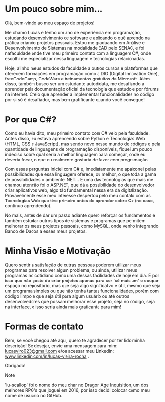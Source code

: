 # Um pouco sobre mim...

Olá, bem-vindo ao meu espaço de projetos!

Me chamo Lucas e tenho um ano de experiência em programação, estudando desenvolvimento de software e aplicando o quê aprendo na prática criando projetos pessoais. Estou me 
graduando em Análise e Desenvolvimento de Sistemas na modalidade EAD pelo SENAC, e foi nafaculdade onde tive meu primeiro contato com a linguagem C#, onde escolhi me 
especializar nessa linguagem e tecnologias relacionadas.

Hoje, alinho meus estudos da faculdade a outros cursos e plataformas que oferecem formações em programação como a DIO (Digital Innovation One), freeCodeCamp, CodeWars e 
treinamentos gratuitos da Microsoft. Além disso, também busco ser um estudante autodidata, me desafiando a aprender pela documentação oficial da tecnologia que estudo e por 
fórums na internet. Creio que aprender a implementar funcionalidades no código por si só é desafiador, mas bem gratificante quando você consegue!

# Por que C#?

Como eu havia dito, meu primeiro contato com C# veio pela faculdade. Antes disso, eu estava aprendendo sobre Python e Tecnologias Web (HTML, CSS e JavaScript), mas
sendo novo nesse mundo de códigos e pela quantidade de linguagens de programação disponíveis, fiquei um pouco indeciso sobre qual seria a melhor linguagem para começar,
onde eu deveria focar, o que eu realmente gostaria de fazer com programação. 

Com essas perguntas iniciei com C# e, imediatamente me apaixonei pelas possibilidades que essa linguagem oferece, ou melhor, o que toda a gama de possibilidades o ambiente 
.NET... E uma das tecnologias que mais me chamou atenção foi o ASP.NET, que dá a possibilidade do desenvolvedor criar aplicativos web, algo tão fundamental nessa era da 
digitalização. Provavelmente esse meu interesse despertou pelo meu contato com as Tecnologias Web que tive primeiro antes de aprender sobre C# (no caso, continuo aprendendo).

No mais, antes de dar um passo adiante quero reforçar os fundamentos e também estudar outros tipos de sistemas e programas que permitem melhorar os meus projetos pessoais, como
MySQL, onde venho integrando Banco de Dados a esses meus projetos. 

# Minha Visão e Motivação

Quero sentir a satisfação de outras pessoas poderem utilizar meus programas para resolver algum problema, ou ainda, utilizar meus programas no cotidiano como uma dessas 
facilidades de hoje em dia. É por isso que não gosto de criar projetos apenas para ser 'só mais um' e ocupar espaço no repositório, mas que seja algo significatvo e útil, 
mesmo que seja um programa simples ou que não tenha tantas funcionalidades, porém com código limpo e que seja útil para algum usuário ou até outros desenvolvedores que possam 
melhorar esse projeto, seja no código, seja na interface, e isso seria ainda mais graticante para mim! 

# Formas de contato

Bem, se você chegou até aqui, quero te agradecer por ter lido minha descrição! 
Se desejar, envie uma mensagem para mim: lucasviro023@gmail.com e/ou acessar meu Linkedin: www.linkedin.com/in/lucas-vieira-rocha .

Obrigado!

> [!NOTE]
> 'lu-scallop' foi o nome do meu char no Dragon Age Inquisition, um dos melhores RPG's que joguei em 2016, por isso decidi colocar como meu nome de usuário no GitHub.



